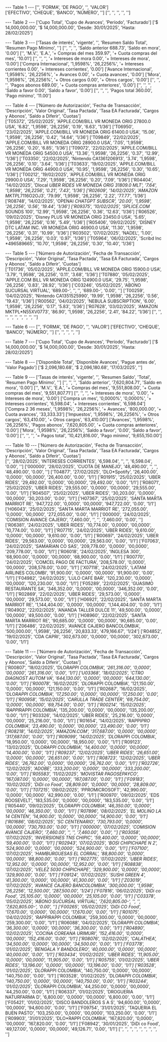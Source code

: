 --- Table 1 ---
['', 'FORMA', 'DE PAGO', '', 'VALOR']        
['EFECTIVO', 'CHEQUE', 'BANCO', 'NÚMERO', '']
['', '', '', '', '']

--- Table 2 ---
['Cupo Total', 'Cupo de Avances', 'Período', 'Facturado']
['$ 14,000,000.00', '$ 14,000,000.00', 'Desde: 30/01/2025', 'Hasta: 28/02/2025']

--- Table 3 ---
['Tasas de interés', 'vigente', '', 'Resumen Saldo Total', 'Resumen Pago Mínimo', '']
['', '', '', 'Saldo anterior 688.73', 'Saldo en mora', '0.00']
['', 'M.V.', 'E.A.', '+ Compras del mes 359.97', '+ Cuota compras del mes', '10.01']
['', '', '', '+ Intereses de mora 0.00', '+ Intereses de mora', '0.00']
['Compra Internacional', '1,9598%', '26,2256%', '+ Intereses corrientes 0.00', '+ Intereses corrientes', '0.00']
['Avance Internacional', '1,9598%', '26,2256%', '+ Avances 0.00', '+ Cuota avances', '0.00']
['Mora', '1,9598%', '26,2256%', '+ Otros cargos 0.00', '+ Otros cargos', '0.00']
['', '', '', 'Pagos abonos 689.00', '+ Cuota compras anteriores', '0.00']
['', '', '', 'Saldo a favor 0.00', 'Saldo a favor', '0.00']
['', '', '', 'Pagos total 360.00', 'Pago mínimo', '11.00']

--- Table 4 ---
['Número de Autorización', 'Fecha de Transacción', 'Descripción', 'Valor Original', 'Tasa Pactada', 'Tasa EA Facturada', 'Cargos y Abonos', 'Saldo a Diferir', 'Cuotas']        
['T05372', '25/02/2025', 'APPLE.COM/BILL VR MONEDA ORIG 27800.0 USA', '6.82', '1,9598', '26,2256', '0.19', '6.63', '1/36']
['T06950', '23/02/2025', 'APPLE.COM/BILL VR MONEDA ORIG 61400.0 USA', '15.06', '1,9598', '26,2256', '0.42', '14.64', '1/36']
['T09849', '22/02/2025', 'APPLE.COM/BILL VR MONEDA ORIG 28900.0 USA', '7.05', '1,9598', '26,2256', '0.20', '6.85', '1/36']
['T09072', '22/02/2025', 'APPLE.COM/BILL VR MONEDA ORIG 54500.0 USA', '13.36', '1,9598', '26,2256', '0.37', '12.99', '1/36']
['T03350', '22/02/2025', 'Nintendo CA1361206913', '3.74', '1,9598', '26,2256', '0.10', '3.64', '1/36']
['T03633', '19/02/2025', 'APPLE.COM/BILL VR MONEDA ORIG 44900.0 USA', '10.95', '1,9598', '26,2256', '0.30', '10.65', '1/36']
['T00212', '19/02/2025', 'APPLE.COM/BILL VR MONEDA ORIG 29900.0 USA', '7.29', '1,9598', '26,2256', '0.20', '7.09', '1/36']
['R04404', '14/02/2025', 'Dlocal *UBER RIDES VR MONEDA ORIG 31809.0 MLT', '7.64', '1,9598', '26,2256', '0.21', '7.43', '1/36']
['R02609', '14/02/2025', 'AMAZON MKTPL*7116O2OJ3', '79.99', '1,9598', '26,2256', '2.22', '77.77', '1/36']
['R08748', '14/02/2025', 'OPENAI *CHATGPT SUBSCR', '20.00', '1,9598', '26,2256', '0.56', '19.44', '1/36']
['R09375', '10/02/2025', 'SPLICE.COM* SOUNDS 100', '12.99', '1,9598', '26,2256', '0.36', '12.63', '1/36']
['R06526', '09/02/2025', 'Disney PLUS VR MONEDA ORIG 23450.0 USA', '5.65', '1,9598', '26,2256', '0.16', '5.49', '1/36']
['R05406', '09/02/2025', 'DISNEY DTC LATAM INC. VR MONEDA ORIG 46900.0 USA', '11.30', '1,9598', '26,2256', '0.31', '10.99', '1/36']
['R03502', '07/02/2025', 'NADEL', '1.00', '1,9598', '26,2256', '0.03', '0.97', '1/36']
['T05964', '06/02/2025', 'Scribd Inc *496589665', '10.70', '1,9598', '26,2256', '0.30', '10.40', '1/36']

--- Table 5 ---
['Número de Autorización', 'Fecha de Transacción', 'Descripción', 'Valor Original', 'Tasa Pactada', 'Tasa EA Facturada', 'Cargos y Abonos', 'Saldo a Diferir', 'Cuotas']        
['T01736', '05/02/2025', 'APPLE.COM/BILL VR MONEDA ORIG 15900.0 USA', '3.79', '1,9598', '26,2256', '0.11', '3.68', '1/36']
['T07880', '05/02/2025', 'APPLE.COM BILL VR MONEDA ORIG 124900.0 USA', '29.75', '1,9598', '26,2256', '0.83', '28.92', '1/36']
['C03246', '05/02/2025', 'ABONO SUCURSAL VIRTUAL', '689.00-', '', '', '689.00-', '0.00', '']
['T00259', '04/02/2025', 'Nintendo CA1351525990', '19.99', '1,9598', '26,2256', '0.56', '19.43', '1/36']
['R00562', '04/02/2025', 'NEBULA SUBSCRIPTION', '6.00', '1,9598', '26,2256', '0.17', '5.83', '1/36']
['R07628', '03/02/2025', 'AMAZON MKTPL*N55XV0773', '86.90', '1,9598', '26,2256', '2.41', '84.22', '1/36']
['', '', '', '', '', '', '', '', '']

--- Table 6 ---
['', 'FORMA', 'DE PAGO', '', 'VALOR']
['EFECTIVO', 'CHEQUE', 'BANCO', 'NÚMERO', '']
['', '', '', '', '']

--- Table 7 ---
['Cupo Total', 'Cupo de Avances', 'Período', 'Facturado']
['$ 14,000,000.00', '$ 14,000,000.00', 'Desde: 30/01/2025', 'Hasta: 28/02/2025']

--- Table 8 ---
['Disponible Total', 'Disponible Avances', 'Pague antes de', 'Valor Pagado']
['$ 2,096,180.68', '$ 2,096,180.68', '17/03/2025', '']

--- Table 9 ---
['Tasas de interés', 'vigente', '', 'Resumen Saldo', 'Total', 'Resumen Pago Mínimo', '']
['', '', '', 'Saldo anterior', '7,620,804.71', 'Saldo en mora', '0.00']
['', 'M.V.', 'E.A.', '+ Compras del mes', '9,551,808.00', '+ Cuota compras del mes', '9,551,807.71']
['', '', '', '+ Intereses de mora', '0.00', '+ Intereses de mora', '0.00']
['Compra un mes', '0,0000%', '0,0000%', '+ Intereses corrientes', '6,598.04', '+ Intereses corrientes', '6,598.04']
['Compra 2 36 meses', '1,9598%', '26,2256%', '+ Avances', '800,000.00', '+ Cuota avances', '33,333.33']
['Impuestos', '1,9598%', '26,2256%', '+ Otros cargos', '63,410.00', '+ Otros cargos', '63,410.00']
['Avances', '1,9598%', '26,2256%', 'Pagos abonos', '7,620,805.00', '+ Cuota compras anteriores', '0.00']
['Mora', '1,9598%', '26,2256%', 'Saldo a favor', '0.00', 'Saldo a favor', '0.00']
['', '', '', '= Pagos total', '10,421,816.00', 'Pago mínimo', '9,655,150.00']

--- Table 10 ---
['Número de Autorización', 'Fecha de Transacción', 'Descripción', 'Valor Original', 'Tasa Pactada', 'Tasa EA Facturada', 'Cargos y Abonos', 'Saldo a Diferir', 'Cuotas']        
['', '28/02/2025', 'INTERESES CORRIENTES', '6,598.04', '', '', '6,598.04', '0.00', '']
['000000', '28/02/2025', 'CUOTA DE MANEJO', '48,490.00', '', '', '48,490.00', '0.00', '']
['T04877', '27/02/2025', 'DLO*Spotify', '26,400.00', '0,0000', '00,0000', '26,400.00', '0.00', '1/1']
['R01915', '25/02/2025', 'UBER RIDES', '29,492.00', '0,0000', '00,0000', '29,492.00', '0.00', '1/1']
['R08071', '25/02/2025', 'UBER RIDES', '29,555.00', '0,0000', '00,0000', '29,555.00', '0.00', '1/1']
['R04507', '25/02/2025', 'UBER RIDES', '30,203.00', '0,0000', '00,0000', '30,203.00', '0.00', '1/1']
['H07367', '25/02/2025', 'SANTA MARTA MARRIOT RE', '947,722.00', '0,0000', '00,0000', '947,722.00', '0.00', '1/1']
['H06043', '25/02/2025', 'SANTA MARTA MARRIOT RE', '272,055.00', '0,0000', '00,0000', '272,055.00', '0.00', '1/1']
['000000', '24/02/2025', 'COMISION AVANCE CAJERO', '7,460.00', '', '', '7,460.00', '0.00', '']
['R06381', '24/02/2025', 'UBER RIDES', '10,774.00', '0,0000', '00,0000', '10,774.00', '0.00', '1/1']
['R07715', '24/02/2025', 'UBER RIDES', '9,610.00', '0,0000', '00,0000', '9,610.00', '0.00', '1/1']
['R00697', '24/02/2025', 'UBER RIDES', '29,563.00', '0,0000', '00,0000', '29,563.00', '0.00', '1/1']
['F07063', '24/02/2025', 'SAMARIAN CO SAS', '209,778.00', '0,0000', '00,0000', '209,778.00', '0.00', '1/1']
['R06018', '24/02/2025', 'INGLESA 300', '68,900.00', '0,0000', '00,0000', '68,900.00', '0.00', '1/1']
['R00770', '24/02/2025', 'COMCEL PAGO DE FACTURA', '208,578.00', '0,0000', '00,0000', '208,578.00', '0.00', '1/1']
['X07118', '24/02/2025', 'LATAM AIRLINES COLOMBI', '91,900.00', '0,0000', '00,0000', '91,900.00', '0.00', '1/1']
['F04982', '24/02/2025', 'LULO CAFE BAR', '120,230.00', '0,0000', '00,0000', '120,230.00', '0.00', '1/1']
['F05289', '22/02/2025', 'GUASIMO RESTAURANTE SA', '346,352.00', '0,0000', '00,0000', '346,352.00', '0.00', '1/1']
['R02869', '22/02/2025', 'UBER RIDES', '29,573.00', '0,0000', '00,0000', '29,573.00', '0.00', '1/1']
['H06921', '22/02/2025', 'SANTA MARTA MARRIOT RE', '1,144,404.00', '0,0000', '00,0000', '1,144,404.00', '0.00', '1/1']
['R04902', '22/02/2025', 'ANANDA TALLER DULCE 11', '49,500.00', '0,0000', '00,0000', '49,500.00', '0.00', '1/1']
['H08960', '22/02/2025', 'SANTA MARTA MARRIOT RE', '90,685.00', '0,0000', '00,0000', '90,685.00', '0.00', '1/1']
['Z06486', '22/02/2025', 'AVANCE CAJERO BANCOLOMBIA', '500,000.00', '1,9598', '26,2256', '20,833.33', '479,166.67', '1/24']
['R04852', '19/02/2025', 'CDA CAPRI', '302,673.00', '0,0000', '00,0000', '302,673.00', '0.00', '1/1']

--- Table 11 ---
['Número de Autorización', 'Fecha de Transacción', 'Descripción', 'Valor Original', 'Tasa Pactada', 'Tasa EA Facturada', 'Cargos y Abonos', 'Saldo a Diferir', 'Cuotas']        
['R00807', '18/02/2025', 'DLO*RAPPI COLOMBIA', '261,316.00', '0,0000', '00,0000', '261,316.00', '0.00', '1/1']
['U03368', '18/02/2025', 'CTRO DIAGNOST AUTOM VA', '644,130.00', '0,0000', '00,0000', '644,130.00', '0.00', '1/1']
['R00078', '16/02/2025', 'DLO*RAPPI COLOMBIA', '121,150.00', '0,0000', '00,0000', '121,150.00', '0.00', '1/1']
['R02687', '16/02/2025', 'DLO*RAPPI COLOMBIA', '17,250.00', '0,0000', '00,0000', '17,250.00', '0.00', '1/1']
['R00958', '15/02/2025', 'CARULLA TRADE CENTER', '69,754.00', '0,0000', '00,0000', '69,754.00', '0.00', '1/1']
['R00214', '15/02/2025', 'RAPPI*RAPPI COLOMBIA', '135,200.00', '0,0000', '00,0000', '135,200.00', '0.00', '1/1']
['R03326', '14/02/2025', 'UBER RIDES', '25,216.00', '0,0000', '00,0000', '25,216.00', '0.00', '1/1']
['R01654', '14/02/2025', 'RAPPI*PRO COLOMBIA', '23,490.00', '0,0000', '00,0000', '23,490.00', '0.00', '1/1']
['R08218', '14/02/2025', 'AMAZON.COM', '317,687.00', '0,0000', '00,0000', '317,687.00', '0.00', '1/1']
['R09099', '14/02/2025', 'DLO*RAPPI COLOMBIA', '18,950.00', '0,0000', '00,0000', '18,950.00', '0.00', '1/1']
['R09123', '13/02/2025', 'DLO*RAPPI COLOMBIA', '14,400.00', '0,0000', '00,0000', '14,400.00', '0.00', '1/1']
['R09237', '12/02/2025', 'UBER RIDES', '26,651.00', '0,0000', '00,0000', '26,651.00', '0.00', '1/1']
['R08723', '12/02/2025', 'UBER RIDES', '26,762.00', '0,0000', '00,0000', '26,762.00', '0.00', '1/1']
['R02726', '12/02/2025', 'ADOBE', '333,200.00', '0,0000', '00,0000', '333,200.00', '0.00', '1/1']
['R05583', '11/02/2025', 'MOVISTAR PAGOSEPAYCO', '167,087.00', '0,0000', '00,0000', '167,087.00', '0.00', '1/1']
['F09183', '10/02/2025', 'DiDi co Food', '28,809.00', '0,0000', '00,0000', '28,809.00', '0.00', '1/1']
['T07215', '09/02/2025', 'PPRO*MICROSOFT', '42,990.00', '0,0000', '00,0000', '42,990.00', '0.00', '1/1']
['R00970', '09/02/2025', 'EDS ROOSEVELT', '183,535.00', '0,0000', '00,0000', '183,535.00', '0.00', '1/1']
['R05440', '09/02/2025', 'DLO*RAPPI COLOMBIA', '46,350.00', '0,0000', '00,0000', '46,350.00', '0.00', '1/1']
['R07896', '08/02/2025', 'EL MOLINO LA 14 CENTEN', '14,900.00', '0,0000', '00,0000', '14,900.00', '0.00', '1/1']
['R01686', '08/02/2025', 'SC CENTENARIO', '730,793.00', '0,0000', '00,0000', '730,793.00', '0.00', '1/1']
['000000', '07/02/2025', 'COMISION AVANCE CAJERO', '7,460.00', '', '', '7,460.00', '0.00', '']
['R03058', '07/02/2025', 'INVERSIONES TNS CHIPIC', '59,400.00', '0,0000', '00,0000', '59,400.00', '0.00', '1/1']
['R02943', '07/02/2025', 'BOSI CHIPICHAPE N 2', '524,900.00', '0,0000', '00,0000', '524,900.00', '0.00', '1/1']
['F07100', '07/02/2025', 'HAMBURGUESAS EL CORRAL', '88,800.00', '0,0000', '00,0000', '88,800.00', '0.00', '1/1']
['R02775', '07/02/2025', 'UBER RIDES', '12,952.00', '0,0000', '00,0000', '12,952.00', '0.00', '1/1']
['R08838', '07/02/2025', 'VELEZ 5030 CHIPICHAPE', '329,900.00', '0,0000', '00,0000', '329,900.00', '0.00', '1/1']
['F09124', '07/02/2025', 'SUSHI GREEN 4', '41,300.00', '0,0000', '00,0000', '41,300.00', '0.00', '1/1']
['Z03019', '07/02/2025', 'AVANCE CAJERO BANCOLOMBIA', '300,000.00', '1,9598', '26,2256', '12,500.00', '287,500.00', '1/24']
['F07816', '06/02/2025', 'DiDi co Food', '25,105.00', '0,0000', '00,0000', '25,105.00', '0.00', '1/1']
['C03378', '05/02/2025', 'ABONO SUCURSAL VIRTUAL', '7,620,805.00-', '', '', '7,620,805.00-', '0.00', '']
['F00265', '05/02/2025', 'DiDi CO Food', '17,670.00', '0,0000', '00,0000', '17,670.00', '0.00', '1/1']
['R01075', '04/02/2025', 'RAPPI*RAPPI COLOMBIA', '259,300.00', '0,0000', '00,0000', '259,300.00', '0.00', '1/1']
['R06088', '04/02/2025', 'DLO*RAPPI COLOMBIA', '36,300.00', '0,0000', '00,0000', '36,300.00', '0.00', '1/1']
['R04890', '02/02/2025', 'COCINA COREANA URIMURI', '152,416.00', '0,0000', '00,0000', '152,416.00', '0.00', '1/1']
['R08076', '02/02/2025', 'CALATHEA', '34,500.00', '0,0000', '00,0000', '34,500.00', '0.00', '1/1']
['F03778', '01/02/2025', 'BENGALA Y BANDOLERO', '40,000.00', '0,0000', '00,0000', '40,000.00', '0.00', '1/1']
['R03434', '01/02/2025', 'UBER RIDES', '11,905.00', '0,0000', '00,0000', '11,905.00', '0.00', '1/1']
['R05755', '01/02/2025', 'UBER RIDES', '13,196.00', '0,0000', '00,0000', '13,196.00', '0.00', '1/1']
['R03528', '01/02/2025', 'DLO*RAPPI COLOMBIA', '140,750.00', '0,0000', '00,0000', '140,750.00', '0.00', '1/1']
['R03528', '01/02/2025', 'DLO*RAPPI COLOMBIA', '140,750.00', '0,0000', '00,0000', '140,750.00', '0.00', '1/1']
['R03244', '01/02/2025', 'DLO*RAPPI COLOMBIA', '44,250.00', '0,0000', '00,0000', '44,250.00', '0.00', '1/1']
['R06337', '01/02/2025', 'DROGUERIA NATURFARMA D', '6,800.00', '0,0000', '00,0000', '6,800.00', '0.00', '1/1']
['F05421', '01/02/2025', 'DISCO BANDOLEROS S A S', '94,600.00', '0,0000', '00,0000', '94,600.00', '0.00', '1/1']
['F09754', '31/01/2025', 'TAQUERIA EL BUEN PASTO', '103,250.00', '0,0000', '00,0000', '103,250.00', '0.00', '1/1']
['R09903', '31/01/2025', 'DLO*RAPPI COLOMBIA', '167,820.00', '0,0000', '00,0000', '167,820.00', '0.00', '1/1']
['F08942', '30/01/2025', 'DiDi co Food', '49,127.00', '0,0000', '00,0000', '49,126.71', '0.00', '1/1']
['', '', '', '', '', '', '', '', '']